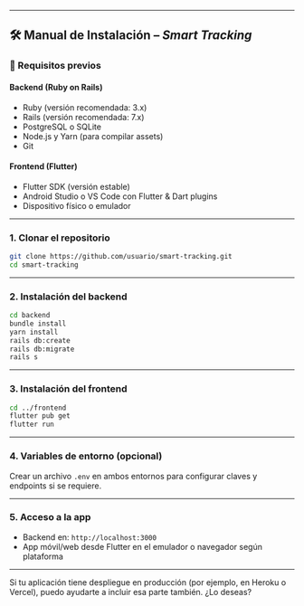 
---

## 🛠️ Manual de Instalación – *Smart Tracking*

### 🔧 Requisitos previos

#### Backend (Ruby on Rails)

* Ruby (versión recomendada: 3.x)
* Rails (versión recomendada: 7.x)
* PostgreSQL o SQLite
* Node.js y Yarn (para compilar assets)
* Git

#### Frontend (Flutter)

* Flutter SDK (versión estable)
* Android Studio o VS Code con Flutter & Dart plugins
* Dispositivo físico o emulador

---

### 1. **Clonar el repositorio**

```bash
git clone https://github.com/usuario/smart-tracking.git
cd smart-tracking
```

---

### 2. **Instalación del backend**

```bash
cd backend
bundle install
yarn install
rails db:create
rails db:migrate
rails s
```

---

### 3. **Instalación del frontend**

```bash
cd ../frontend
flutter pub get
flutter run
```

---

### 4. **Variables de entorno (opcional)**

Crear un archivo `.env` en ambos entornos para configurar claves y endpoints si se requiere.

---

### 5. **Acceso a la app**

* Backend en: `http://localhost:3000`
* App móvil/web desde Flutter en el emulador o navegador según plataforma

---

Si tu aplicación tiene despliegue en producción (por ejemplo, en Heroku o Vercel), puedo ayudarte a incluir esa parte también. ¿Lo deseas?
